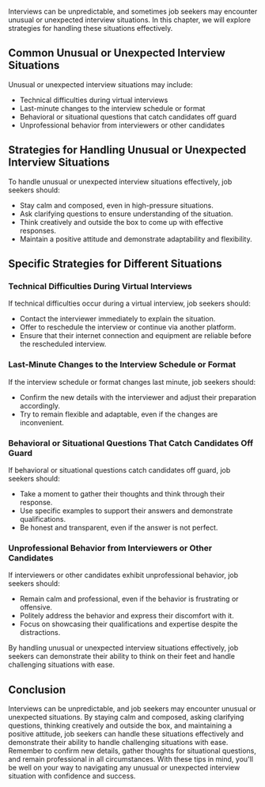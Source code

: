 
Interviews can be unpredictable, and sometimes job seekers may encounter unusual or unexpected interview situations. In this chapter, we will explore strategies for handling these situations effectively.

Common Unusual or Unexpected Interview Situations
-------------------------------------------------

Unusual or unexpected interview situations may include:

* Technical difficulties during virtual interviews
* Last-minute changes to the interview schedule or format
* Behavioral or situational questions that catch candidates off guard
* Unprofessional behavior from interviewers or other candidates

Strategies for Handling Unusual or Unexpected Interview Situations
------------------------------------------------------------------

To handle unusual or unexpected interview situations effectively, job seekers should:

* Stay calm and composed, even in high-pressure situations.
* Ask clarifying questions to ensure understanding of the situation.
* Think creatively and outside the box to come up with effective responses.
* Maintain a positive attitude and demonstrate adaptability and flexibility.

Specific Strategies for Different Situations
--------------------------------------------

### Technical Difficulties During Virtual Interviews

If technical difficulties occur during a virtual interview, job seekers should:

* Contact the interviewer immediately to explain the situation.
* Offer to reschedule the interview or continue via another platform.
* Ensure that their internet connection and equipment are reliable before the rescheduled interview.

### Last-Minute Changes to the Interview Schedule or Format

If the interview schedule or format changes last minute, job seekers should:

* Confirm the new details with the interviewer and adjust their preparation accordingly.
* Try to remain flexible and adaptable, even if the changes are inconvenient.

### Behavioral or Situational Questions That Catch Candidates Off Guard

If behavioral or situational questions catch candidates off guard, job seekers should:

* Take a moment to gather their thoughts and think through their response.
* Use specific examples to support their answers and demonstrate qualifications.
* Be honest and transparent, even if the answer is not perfect.

### Unprofessional Behavior from Interviewers or Other Candidates

If interviewers or other candidates exhibit unprofessional behavior, job seekers should:

* Remain calm and professional, even if the behavior is frustrating or offensive.
* Politely address the behavior and express their discomfort with it.
* Focus on showcasing their qualifications and expertise despite the distractions.

By handling unusual or unexpected interview situations effectively, job seekers can demonstrate their ability to think on their feet and handle challenging situations with ease.

Conclusion
----------

Interviews can be unpredictable, and job seekers may encounter unusual or unexpected situations. By staying calm and composed, asking clarifying questions, thinking creatively and outside the box, and maintaining a positive attitude, job seekers can handle these situations effectively and demonstrate their ability to handle challenging situations with ease. Remember to confirm new details, gather thoughts for situational questions, and remain professional in all circumstances. With these tips in mind, you'll be well on your way to navigating any unusual or unexpected interview situation with confidence and success.
